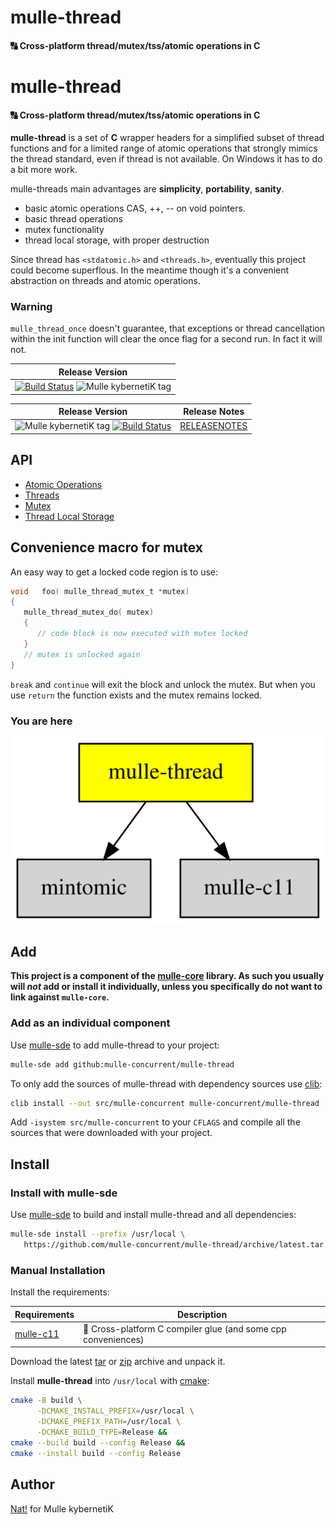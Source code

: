 # mulle-thread

#### 🔠 Cross-platform thread/mutex/tss/atomic operations in C


# mulle-thread

#### 🔠 Cross-platform thread/mutex/tss/atomic operations in C

**mulle-thread** is a set of **C** wrapper headers for a simplified
subset of thread functions and for a limited range of atomic operations that
strongly mimics the thread standard, even if thread is not available. On Windows it
has to do a bit more work.

mulle-threads main advantages are **simplicity**, **portability**, **sanity**.

* basic atomic operations CAS, ++, -- on void pointers.
* basic thread operations
* mutex functionality
* thread local storage, with proper destruction

Since thread has `<stdatomic.h>` and `<threads.h>`, eventually this project
could become superflous. In the meantime though it's a convenient abstraction
on threads and atomic operations.

### Warning

`mulle_thread_once` doesn't guarantee, that exceptions or thread cancellation
within the init function will clear the once flag for a second run. In fact
it will not.


| Release Version
|-----------------------------------
| [![Build Status](https://github.com/mulle-concurrent/mulle-thread/workflows/CI/badge.svg?branch=release)](//github.com/mulle-concurrent/mulle-thread) ![Mulle kybernetiK tag](https://img.shields.io/github/tag/mulle-concurrent/mulle-thread/workflows/CI/badge.svg?branch=release)




| Release Version                                       | Release Notes
|-------------------------------------------------------|--------------
| ![Mulle kybernetiK tag](https://img.shields.io/github/tag/mulle-concurrent/mulle-thread.svg?branch=release) [![Build Status](https://github.com/mulle-concurrent/mulle-thread/workflows/CI/badge.svg?branch=release)](//github.com/mulle-concurrent/mulle-thread/actions) | [RELEASENOTES](RELEASENOTES.md) |


## API

* [Atomic Operations](dox/API_ATOMIC.md)
* [Threads](dox/API_THREAD.md)
* [Mutex](dox/API_MUTEX.md)
* [Thread Local Storage](dox/API_TSS.md)




## Convenience macro for mutex

An easy way to get a locked code region is to use:

``` c
void   foo( mulle_thread_mutex_t *mutex)
{
   mulle_thread_mutex_do( mutex)
   {
      // code block is now executed with mutex locked
   }
   // mutex is unlocked again
}
```

`break` and `continue` will exit the block and unlock the mutex. But when you
use `return` the function exists and the mutex remains locked.



### You are here

![Overview](overview.dot.svg)





## Add

**This project is a component of the [mulle-core](//github.com/mulle-core/mulle-core) library. As such you usually will *not* add or install it
individually, unless you specifically do not want to link against
`mulle-core`.**


### Add as an individual component

Use [mulle-sde](//github.com/mulle-sde) to add mulle-thread to your project:

``` sh
mulle-sde add github:mulle-concurrent/mulle-thread
```

To only add the sources of mulle-thread with dependency
sources use [clib](https://github.com/clibs/clib):


``` sh
clib install --out src/mulle-concurrent mulle-concurrent/mulle-thread
```

Add `-isystem src/mulle-concurrent` to your `CFLAGS` and compile all the sources that were downloaded with your project.


## Install

### Install with mulle-sde

Use [mulle-sde](//github.com/mulle-sde) to build and install mulle-thread and all dependencies:

``` sh
mulle-sde install --prefix /usr/local \
   https://github.com/mulle-concurrent/mulle-thread/archive/latest.tar.gz
```

### Manual Installation

Install the requirements:

| Requirements                                 | Description
|----------------------------------------------|-----------------------
| [mulle-c11](https://github.com/mulle-c/mulle-c11)             | 🔀 Cross-platform C compiler glue (and some cpp conveniences)

Download the latest [tar](https://github.com/mulle-concurrent/mulle-thread/archive/refs/tags/latest.tar.gz) or [zip](https://github.com/mulle-concurrent/mulle-thread/archive/refs/tags/latest.zip) archive and unpack it.

Install **mulle-thread** into `/usr/local` with [cmake](https://cmake.org):

``` sh
cmake -B build \
      -DCMAKE_INSTALL_PREFIX=/usr/local \
      -DCMAKE_PREFIX_PATH=/usr/local \
      -DCMAKE_BUILD_TYPE=Release &&
cmake --build build --config Release &&
cmake --install build --config Release
```


## Author

[Nat!](https://mulle-kybernetik.com/weblog) for Mulle kybernetiK  



